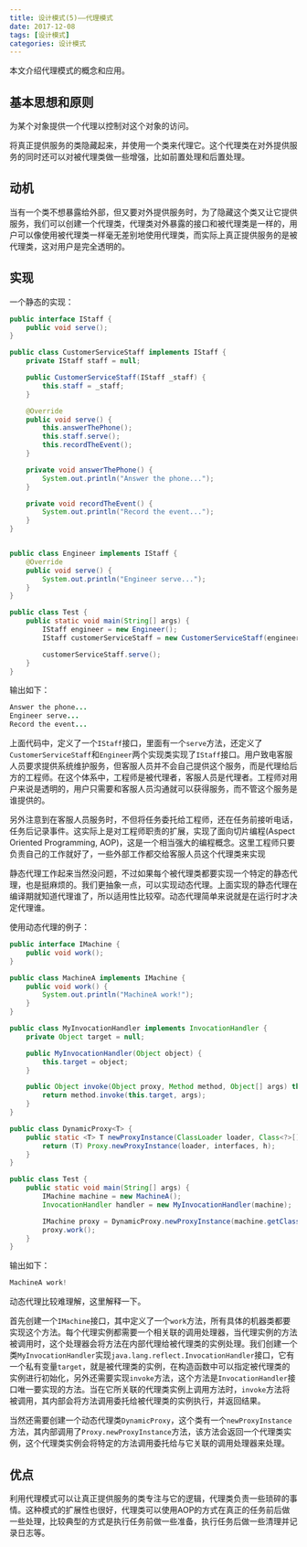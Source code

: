```yaml
---
title: 设计模式(5)——代理模式
date: 2017-12-08
tags: [设计模式]
categories: 设计模式
---
```


本文介绍代理模式的概念和应用。

<!--more-->

## 基本思想和原则

为某个对象提供一个代理以控制对这个对象的访问。

将真正提供服务的类隐藏起来，并使用一个类来代理它。这个代理类在对外提供服务的同时还可以对被代理类做一些增强，比如前置处理和后置处理。

## 动机

当有一个类不想暴露给外部，但又要对外提供服务时，为了隐藏这个类又让它提供服务，我们可以创建一个代理类，代理类对外暴露的接口和被代理类是一样的，用户可以像使用被代理类一样毫无差别地使用代理类，而实际上真正提供服务的是被代理类，这对用户是完全透明的。

## 实现

一个静态的实现：

```Java
public interface IStaff {
    public void serve();
}

public class CustomerServiceStaff implements IStaff {
    private IStaff staff = null;

    public CustomerServiceStaff(IStaff _staff) {
        this.staff = _staff;
    }

    @Override
    public void serve() {
        this.answerThePhone();
        this.staff.serve();
        this.recordTheEvent();
    }

    private void answerThePhone() {
        System.out.println("Answer the phone...");
    }

    private void recordTheEvent() {
        System.out.println("Record the event...");
    }
}


public class Engineer implements IStaff {
    @Override
    public void serve() {
        System.out.println("Engineer serve...");
    }
}

public class Test {
    public static void main(String[] args) {
        IStaff engineer = new Engineer();
        IStaff customerServiceStaff = new CustomerServiceStaff(engineer);

        customerServiceStaff.serve();
    }
}
```

输出如下：

```Java
Answer the phone...
Engineer serve...
Record the event...
```

上面代码中，定义了一个`IStaff`接口，里面有一个`serve`方法，还定义了`CustomerServiceStaff`和`Engineer`两个实现类实现了`IStaff`接口。用户致电客服人员要求提供系统维护服务，但客服人员并不会自己提供这个服务，而是代理给后方的工程师。在这个体系中，工程师是被代理者，客服人员是代理者。工程师对用户来说是透明的，用户只需要和客服人员沟通就可以获得服务，而不管这个服务是谁提供的。

另外注意到在客服人员服务时，不但将任务委托给工程师，还在任务前接听电话，任务后记录事件。这实际上是对工程师职责的扩展，实现了面向切片编程(Aspect Oriented Programming, AOP)，这是一个相当强大的编程概念。这里工程师只要负责自己的工作就好了，一些外部工作都交给客服人员这个代理类来实现

静态代理工作起来当然没问题，不过如果每个被代理类都要实现一个特定的静态代理，也是挺麻烦的。我们更抽象一点，可以实现动态代理。上面实现的静态代理在编译期就知道代理谁了，所以适用性比较窄。动态代理简单来说就是在运行时才决定代理谁。

使用动态代理的例子：

```Java
public interface IMachine {
    public void work();
}

public class MachineA implements IMachine {
    public void work() {
        System.out.println("MachineA work!");
    }
}

public class MyInvocationHandler implements InvocationHandler {
    private Object target = null;

    public MyInvocationHandler(Object object) {
        this.target = object;
    }

    public Object invoke(Object proxy, Method method, Object[] args) throws Throwable {
        return method.invoke(this.target, args);
    }
}

public class DynamicProxy<T> {
    public static <T> T newProxyInstance(ClassLoader loader, Class<?>[] interfaces, InvocationHandler h) {
        return (T) Proxy.newProxyInstance(loader, interfaces, h);
    }
}

public class Test {
    public static void main(String[] args) {
        IMachine machine = new MachineA();
        InvocationHandler handler = new MyInvocationHandler(machine);

        IMachine proxy = DynamicProxy.newProxyInstance(machine.getClass().getClassLoader(), machine.getClass().getInterfaces(), handler);
        proxy.work();
    }
}
```

输出如下：

```Java
MachineA work!
```

动态代理比较难理解，这里解释一下。

首先创建一个`IMachine`接口，其中定义了一个`work`方法，所有具体的机器类都要实现这个方法。每个代理实例都需要一个相关联的调用处理器，当代理实例的方法被调用时，这个处理器会将方法在内部代理给被代理类的实例处理。我们创建一个类`MyInvocationHandler`实现`java.lang.reflect.InvocationHandler`接口，它有一个私有变量`target`，就是被代理类的实例，在构造函数中可以指定被代理类的实例进行初始化，另外还需要实现`invoke`方法，这个方法是`InvocationHandler`接口唯一要实现的方法。当在它所关联的代理类实例上调用方法时，`invoke`方法将被调用，其内部会将方法调用委托给被代理类的实例执行，并返回结果。

当然还需要创建一个动态代理类`DynamicProxy`，这个类有一个`newProxyInstance`方法，其内部调用了`Proxy.newProxyInstance`方法，该方法会返回一个代理类实例，这个代理类实例会将特定的方法调用委托给与它关联的调用处理器来处理。

## 优点

利用代理模式可以让真正提供服务的类专注与它的逻辑，代理类负责一些琐碎的事情。这种模式的扩展性也很好，代理类可以使用AOP的方式在真正的任务前后做一些处理，比较典型的方式是执行任务前做一些准备，执行任务后做一些清理并记录日志等。
